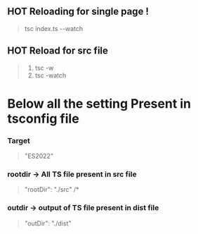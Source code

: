 ## HOT Reloading for single page !

> tsc index.ts --watch

## HOT Reload for src file

> 1. tsc -w
> 2. tsc -watch

# Below all the setting Present in tsconfig file

### Target

> "ES2022"

### rootdir -> All TS file present in src file

> "rootDir": "./src" /\*

### outdir -> output of TS file present in dist file

> "outDir": "./dist"
